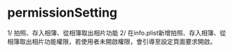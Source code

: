 # permissionSetting

1/ 拍照、存入相簿、從相簿取出相片功能
2/ 在info.plist新增拍照、存入相簿、從相簿取出相片功能權限，若使用者未開啟權限，會引導至設定頁面要求開啟。
